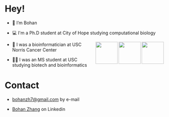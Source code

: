 # Hey! 

-  👋 I’m Bohan

-  💻 I'm a Ph.D student at City of Hope studying computational biology

<img align='right' src="https://media.giphy.com/media/cwjOB4JKx78hu3ANgo/giphy.gif" width="70">

<img align='right' src="https://media.giphy.com/media/qEsxekoplHbEdjJ5Ec/giphy.gif" width="70">

<img align='right' src="https://media.giphy.com/media/FVyGT0XIOArLzcPPLN/giphy.gif" width="70">

-  🏥 I was a bioinformatician at USC Norris Cancer Center

-  👨‍🎓 I was an MS student at USC studying biotech and bioinformatics

# Contact

- bohanzh7@gmail.com by e-mail

- [Bohan Zhang](https://www.linkedin.com/in/bohan-zhang-a99137217/) on Linkedin 
